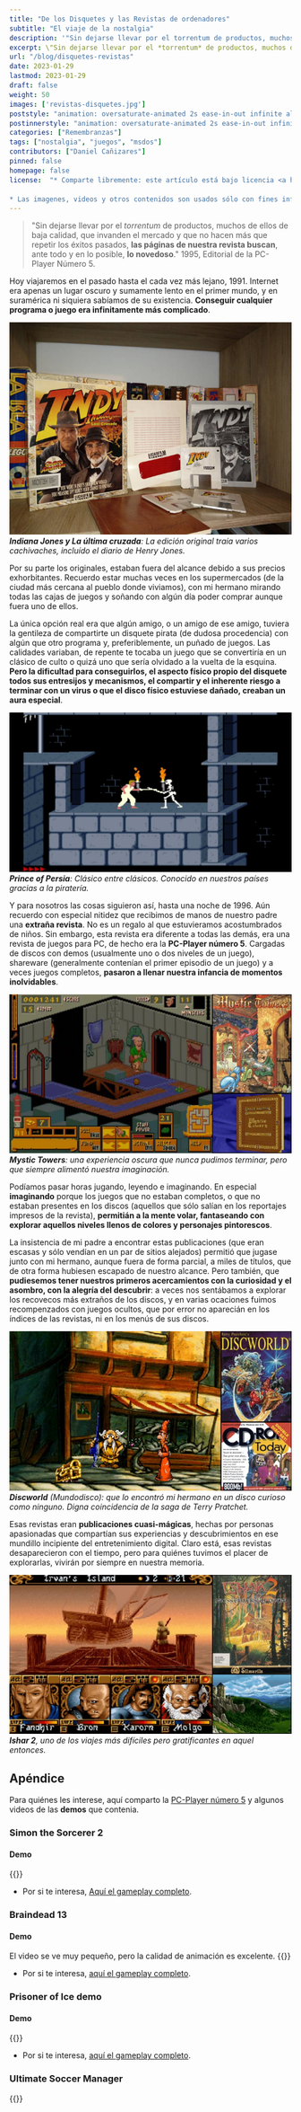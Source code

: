 ```yaml
---
title: "De los Disquetes y las Revistas de ordenadores"
subtitle: "El viaje de la nostalgia"
description: '"Sin dejarse llevar por el torrentum de productos, muchos de ellos de baja calidad, que invaden el mercado y que no hacen más que repetir los éxitos pasados, las páginas de nuestra revista buscan, ante todo y en lo posible, lo novedoso." 1995, Editorial de la PC-Player Número 5.'
excerpt: \"Sin dejarse llevar por el *torrentum* de productos, muchos de ellos de baja calidad, que invaden el mercado y que no hacen más que repetir los éxitos pasados, **las páginas de nuestra revista buscan**, ante todo y en lo posible, **lo novedoso**.\" 1995, Editorial de la PC-Player Número 5.
url: "/blog/disquetes-revistas"
date: 2023-01-29
lastmod: 2023-01-29
draft: false
weight: 50
images: ['revistas-disquetes.jpg']
poststyle: "animation: oversaturate-animated 2s ease-in-out infinite alternate; "
postinnerstyle: "animation: oversaturate-animated 2s ease-in-out infinite alternate; "
categories: ["Remembranzas"]
tags: ["nostalgia", "juegos", "msdos"]
contributors: ["Daniel Cañizares"]
pinned: false
homepage: false
license:  "* Comparte libremente: este artículo está bajo licencia <a href=\"http://creativecommons.org/licenses/by/4.0/\" target=\"_blank\">CCBY</a>.

* Las imagenes, videos y otros contenidos son usados sólo con fines informativos/educativos y son propiedad de sus respectivos dueños."
---
```


> "Sin dejarse llevar por el *torrentum* de productos, muchos de ellos de baja calidad, que invanden el mercado y que no hacen más que repetir los éxitos pasados, **las páginas de nuestra revista buscan**, ante todo y en lo posible, **lo novedoso**.\" 1995, Editorial de la PC-Player Número 5.

Hoy viajaremos en el pasado hasta el cada vez más lejano, 1991. Internet era apenas un lugar oscuro y sumamente lento en el primer mundo, y en suramérica ni siquiera sabíamos de su existencia. **Conseguir cualquier programa o juego era infinitamente más complicado**.

![Indiana Jones y La última Cruzada disquetes](indy.jpg)***Indiana Jones y La última cruzada**: La edición original traía varios cachivaches, incluído el diario de Henry Jones.*

Por su parte los originales, estaban fuera del alcance debido a sus precios exhorbitantes. Recuerdo estar muchas veces en los supermercados (de la ciudad más cercana al pueblo donde viviamos), con mi hermano mirando todas las cajas de juegos y soñando con algún día poder comprar aunque fuera uno de ellos.

La única opción real era que algún amigo, o un amigo de ese amigo, tuviera la gentileza de compartirte un disquete pirata (de dudosa procedencia) con algún que otro programa y, preferiblemente, un puñado de juegos. Las calidades variaban, de repente te tocaba un juego que se convertiría en un clásico de culto o quizá uno que sería olvidado a la vuelta de la esquina. **Pero la dificultad para conseguirlos, el aspecto físico propio del disquete todos sus entresijos y mecanismos, el compartir y el inherente riesgo a terminar con un virus o que el disco físico estuviese dañado, creaban un aura especial**.

![Prince of Persia](prince.jpg)***Prince of Persia**: Clásico entre clásicos. Conocido en nuestros países gracias a la piratería.*

Y para nosotros las cosas siguieron así, hasta una noche de 1996. Aún recuerdo con especial nitidez que recibimos de manos de nuestro padre una **extraña revista**. No es un regalo al que estuvieramos acostumbrados de niños. Sin embargo, esta revista era diferente a todas las demás, era una revista de juegos para PC, de hecho era la **PC-Player número 5**. Cargadas de discos con demos (usualmente uno o dos niveles de un juego), shareware (generalmente contenían el primer episodio de un juego) y a veces juegos completos, **pasaron a llenar nuestra infancia de momentos inolvidables**.

![Mystic Towers](mystic-towers.jpg) ***Mystic Towers**: una experiencia oscura que nunca pudimos terminar, pero que siempre alimentó nuestra imaginación.*

Podíamos pasar horas jugando, leyendo e imaginando. En especial **imaginando** porque los juegos que no estaban completos, o que no estaban presentes en los discos (aquellos que sólo salían en los reportajes impresos de la revista), **permitián a la mente volar, fantaseando con explorar aquellos niveles llenos de colores y personajes pintorescos**.

La insistencia de mi padre a encontrar estas publicaciones (que eran escasas y sólo vendían en un par de sitios alejados) permitió que jugase junto con mi hermano, aunque fuera de forma parcial, a miles de títulos, que de otra forma hubiesen escapado de nuestro alcance. Pero también, que **pudiesemos tener nuestros primeros acercamientos con la curiosidad y el asombro, con la alegría del descubrir**: a veces nos sentábamos a explorar los recovecos más extraños de los discos, y en varias ocaciones fuimos recompenzados con juegos ocultos, que por error no aparecián en los índices de las revistas, ni en los menús de sus discos.

![Discworld](discworld.jpg)***Discworld** (Mundodisco): que lo encontró mi hermano en un disco curioso como ninguno. Digna coincidencia de la saga de Terry Pratchet.*

Esas revistas eran **publicaciones cuasi-mágicas**, hechas por personas apasionadas que compartían sus experiencias y descubrimientos en ese mundillo incipiente del entretenimiento digital. Claro está, esas revistas desaparecieron con el tiempo, pero para quiénes tuvimos el placer de explorarlas, vivirán por siempre en nuestra memoria.

![Loom](ishar-2.jpg)***Ishar 2**, uno de los viajes más difíciles pero gratificantes en aquel entonces.*

## Apéndice

Para quiénes les interese, aquí comparto la <a href="https://drive.google.com/file/d/1WxqeVjEd4L4I7DgMPaCelcsXQryijPSf/view?usp=share_link" target="_blank">PC-Player número 5</a> y algunos videos de las **demos** que contenia.

### Simon the Sorcerer 2
#### Demo
{{<youtube TfyiwFNYd3M >}}

*  Por si te interesa, <a href="https://www.youtube.com/watch?v=_3PQnmcD_G8" target="_blank">Aquí el gameplay completo</a>.

### Braindead 13
#### Demo
El video se ve muy pequeño, pero la calidad de animación es excelente.
{{<youtube lGFyWbW8j0Q >}}

*  Por si te interesa, <a href="https://www.youtube.com/watch?v=F3dVe6hNcXk" target="_blank">aquí el gameplay completo</a>.

### Prisoner of Ice demo
#### Demo
{{<youtube G1-Csrc5mGg >}}

*  Por si te interesa, <a href="https://www.youtube.com/watch?v=NPmZqqjvyB0" target="_blank">aquí el gameplay completo</a>.

### Ultimate Soccer Manager
{{<youtube thR2_H_lQQI >}}
